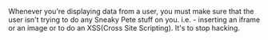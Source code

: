 Whenever you're displaying data from a user, you must make sure that the user isn't trying to do any Sneaky Pete stuff on you. i.e. - inserting an iframe or an image or to do an XSS(Cross Site Scripting). It's to stop hacking.
